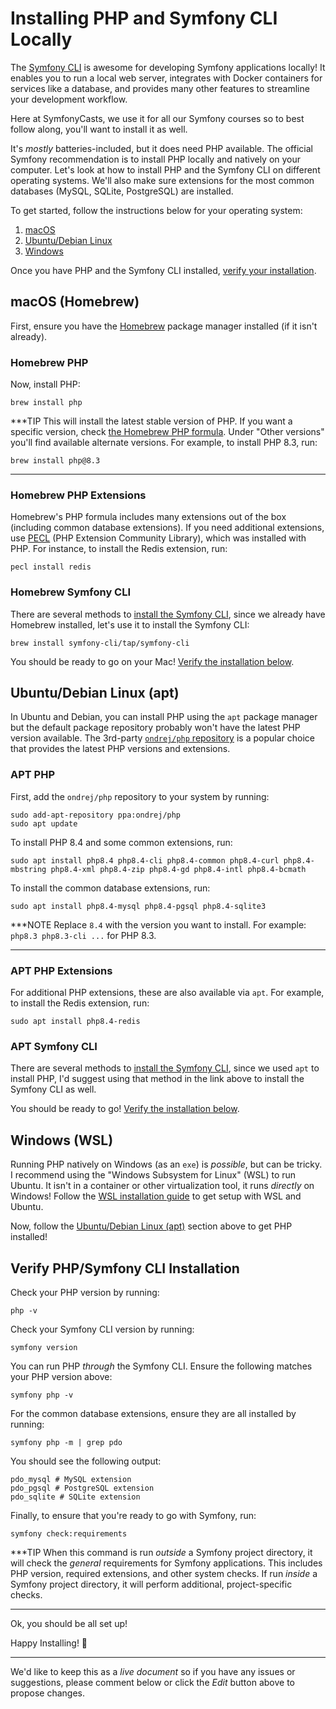 # Installing PHP and Symfony CLI Locally

The [Symfony CLI](https://symfony.com/doc/current/setup/symfony_cli.html) is awesome for developing Symfony
applications locally! It enables you to run a local web server, integrates with Docker containers for
services like a database, and provides many other features to streamline your development workflow.

Here at SymfonyCasts, we use it for all our Symfony courses so to best follow along, you'll want to
install it as well.

It's *mostly* batteries-included, but it does need PHP available. The official Symfony recommendation is to
install PHP locally and natively on your computer. Let's look at how to install PHP and the Symfony CLI on
different operating systems. We'll also make sure extensions for the most common databases (MySQL, SQLite,
PostgreSQL) are installed.

To get started, follow the instructions below for your operating system:
1. [macOS](#macos-homebrew)
2. [Ubuntu/Debian Linux](#ubuntu-debian-linux-apt)
3. [Windows](#windows-wsl)

Once you have PHP and the Symfony CLI installed, [verify your installation](#verify-php-symfony-cli-installation).

## macOS (Homebrew)

First, ensure you have the [Homebrew](https://brew.sh) package manager installed (if it isn't already).

### Homebrew PHP

Now, install PHP:

```terminal
brew install php
```

***TIP
This will install the latest stable version of PHP. If you want a specific version, check
[the Homebrew PHP formula](https://formulae.brew.sh/formula/php). Under "Other versions"
you'll find available alternate versions. For example, to install PHP 8.3, run:

```terminal
brew install php@8.3
```
***

### Homebrew PHP Extensions

Homebrew's PHP formula includes many extensions out of the box (including common database extensions).
If you need additional extensions, use [PECL](https://pecl.php.net/) (PHP Extension Community
Library), which was installed with PHP. For instance, to install the Redis extension, run:

```terminal
pecl install redis
```

### Homebrew Symfony CLI

There are several methods to [install the Symfony CLI](https://symfony.com/download), since we already
have Homebrew installed, let's use it to install the Symfony CLI:

```terminal
brew install symfony-cli/tap/symfony-cli
```

You should be ready to go on your Mac! [Verify the installation below](#verify-php-symfony-cli-installation).

## Ubuntu/Debian Linux (apt)

In Ubuntu and Debian, you can install PHP using the `apt` package manager but the default package repository probably
won't have the latest PHP version available. The 3rd-party [`ondrej/php` repository](https://launchpad.net/~ondrej/+archive/ubuntu/php)
is a popular choice that provides the latest PHP versions and extensions. 

### APT PHP

First, add the `ondrej/php` repository to your system by running:

```terminal
sudo add-apt-repository ppa:ondrej/php
sudo apt update
```

To install PHP 8.4 and some common extensions, run:

```terminal
sudo apt install php8.4 php8.4-cli php8.4-common php8.4-curl php8.4-mbstring php8.4-xml php8.4-zip php8.4-gd php8.4-intl php8.4-bcmath 
```

To install the common database extensions, run:

```terminal
sudo apt install php8.4-mysql php8.4-pgsql php8.4-sqlite3
```

***NOTE
Replace `8.4` with the version you want to install. For example: `php8.3 php8.3-cli ...` for PHP 8.3.
***

### APT PHP Extensions

For additional PHP extensions, these are also available via `apt`. For example, to install
the Redis extension, run:

```terminal
sudo apt install php8.4-redis
```

### APT Symfony CLI

There are several methods to [install the Symfony CLI](https://symfony.com/download), since we used
`apt` to install PHP, I'd suggest using that method in the link above to install the Symfony CLI as well.

You should be ready to go! [Verify the installation below](#verify-php-symfony-cli-installation).

## Windows (WSL)

Running PHP natively on Windows (as an `exe`) is *possible*, but can be tricky. I recommend using the
"Windows Subsystem for Linux" (WSL) to run Ubuntu. It isn't in a container or other virtualization tool,
it runs *directly* on Windows! Follow the
[WSL installation guide](https://learn.microsoft.com/en-us/windows/wsl/install)
to get setup with WSL and Ubuntu.

Now, follow the [Ubuntu/Debian Linux (apt)](#ubuntu-debian-linux-apt) section above to get PHP installed!

## Verify PHP/Symfony CLI Installation

Check your PHP version by running:

```terminal
php -v
```

Check your Symfony CLI version by running:

```terminal
symfony version
```

You can run PHP *through* the Symfony CLI. Ensure the following matches your PHP version above:

```terminal
symfony php -v
```

For the common database extensions, ensure they are all installed by running:

```terminal
symfony php -m | grep pdo
```

You should see the following output:

```
pdo_mysql # MySQL extension
pdo_pgsql # PostgreSQL extension
pdo_sqlite # SQLite extension
```

Finally, to ensure that you're ready to go with Symfony, run:

```terminal
symfony check:requirements
```

***TIP
When this command is run *outside* a Symfony project directory, it will check the *general* requirements
for Symfony applications. This includes PHP version, required extensions, and other system checks.
If run *inside* a Symfony project directory, it will perform additional, project-specific checks.
***

Ok, you should be all set up!

Happy Installing! 🚀

---

We'd like to keep this as a *live document* so if you have any issues or suggestions, please comment below or
click the *Edit* button above to propose changes.
